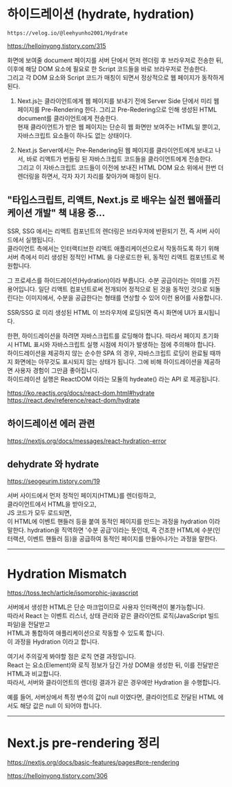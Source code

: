 # 하이드레이션 (hydrate, hydration)

`https://velog.io/@leehyunho2001/Hydrate`

https://helloinyong.tistory.com/315

화면에 보여줄 document 페이지를 서버 단에서 먼저 렌더링 후 브라우저로 전송한 뒤,  
이후에 해당 DOM 요소에 필요로 한 Script 코드들을 바로 브라우저로 전송한다.  
그리고 각 DOM 요소와 Script 코드가 매칭이 되면서 정상적으로 웹 페이지가 동작하게 된다.

1. Next.js는 클라이언트에게 웹 페이지를 보내기 전에 Server Side 단에서 미리 웹 페이지를 Pre-Rendering 한다.
   그리고 Pre-Redering으로 인해 생성된 HTML document를 클라이언트에게 전송한다.  
   현재 클라이언트가 받은 웹 페이지는 단순히 웹 화면만 보여주는 HTML일 뿐이고, 자바스크립트 요소들이 하나도 없는 상태이다.

2. Next.js Server에서는 Pre-Rendering된 웹 페이지를 클라이언트에게 보내고 나서, 바로 리액트가 번들링 된 자바스크립트 코드들을 클라이언트에게 전송한다.  
   그리고 이 자바스크립트 코드들이 이전에 보내진 HTML DOM 요소 위에서 한번 더 렌더링을 하면서, 각자 자기 자리를 찾아가며 매칭이 된다.

## "타입스크립트, 리액트, Next.js 로 배우는 실전 웹애플리케이션 개발" 책 내용 중...

SSR, SSG 에서는 리액트 컴포넌트의 렌더링은 브라우저에 반환되기 전, 즉 서버 사이드에서 실행됩니다.  
클라이언트 측에서는 인터랙티브한 리액트 애플리케이션으로서 작동하도록 하기 위해 서버 측에서 미리 생성된 정적인 HTML 을 다운로드한 뒤, 동적인 리액트 컴포넌트로 복원합니다.  

그 프로세스를 하이드레이션(Hydration)이라 부릅니다. 수분 공급이라는 의미를 가진 용어입니다. 일단 리액트 컴포넌트로써 전개되어 정적으로 된 것을 동적인 것으로 되돌린다는 이미지에서, 수분을 공급한다는 형태를 연상할 수 있어 이런 용어를 사용합니다.  

SSR/SSG 로 미리 생성된 HTML 이 브라우저에 로딩되면 즉시 화면에 UI가 표시됩니다.  

한편, 하이드레이션을 하려면 자바스크립트를 로딩해야 합니다. 따라서 페이지 초기화 시 HTML 표시와 자바스크립트 실행 시점에 차이가 발생하는 점에 주의해야 합니다.  
하이드레이션을 제공하지 않는 순수한 SPA 의 경우, 자바스크립트 로딩이 완료될 때까지 화면에는 아무것도 표시되지 않는 상태가 됩니다. 그에 비해 하이드레이션을 제공하면 사용자 경험이 그만큼 좋아집니다.  
하이드레이션 실행은 ReactDOM 이라는 모듈의 hydeate() 라는 API 로 제공됩니다.  

https://ko.reactjs.org/docs/react-dom.html#hydrate  
https://react.dev/reference/react-dom/hydrate  

## 하이드레이션 에러 관련

https://nextjs.org/docs/messages/react-hydration-error

## dehydrate 와 hydrate

https://seogeurim.tistory.com/19

서버 사이드에서 먼저 정적인 페이지(HTML)를 렌더링하고,  
클라이언트에서 HTML을 받아오고,  
JS 코드가 모두 로드되면,  
이 HTML에 이벤트 핸들러 등을 붙여 동적인 페이지를 만드는 과정을 hydration 이라 말한다.
hydration을 직역하면 '수분 공급'이라는 뜻인데, 즉 건조한 HTML에 수분(인터랙션, 이벤트 핸들러 등)을 공급하여 동적인 페이지를 만들어나가는 과정을 말한다.

---

# Hydration Mismatch

https://toss.tech/article/isomorphic-javascript

서버에서 생성한 HTML은 단순 마크업이므로 사용자 인터랙션이 불가능합니다.  
따라서 React 는 이벤트 리스너, 상태 관리와 같은 클라이언트 로직(JavaScript 빌드 파일)을 전달받고  
HTML과 통합하여 애플리케이션으로 작동할 수 있도록 합니다.  
이 과정을 Hydration 이라고 합니다.

여기서 주의깊게 봐야할 점은 로직 연결 과정입니다.  
React 는 요소(Element)와 로직 정보가 담긴 가상 DOM을 생성한 뒤, 이를 전달받은 HTML과 비교합니다.  
따라서, 서버와 클라이언트의 렌더링 결과가 같은 경우에만 Hydration 을 수행합니다.

예를 들어,
서버상에서 특정 변수의 값이 null 이였다면, 클라이언트로 전달된 HTML 에서도 해당 값은 null 이 되어야 합니다.

---

# Next.js pre-rendering 정리

https://nextjs.org/docs/basic-features/pages#pre-rendering

https://helloinyong.tistory.com/306
